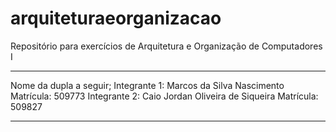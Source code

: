 # arquiteturaeorganizacao
Repositório para exercícios de Arquitetura e Organização de Computadores I
______________________________________________
Nome da dupla a seguir;
Integrante 1: Marcos da Silva Nascimento
Matrícula: 509773
Integrante 2: Caio Jordan Oliveira de Siqueira
Matrícula: 509827
______________________________________________
